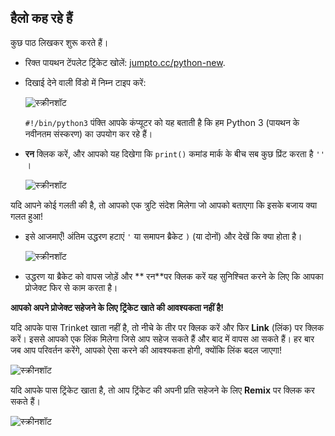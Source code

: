 ## हैलो कह रहे हैं

कुछ पाठ लिखकर शुरू करते हैं।

+ रिक्त पायथन टेंपलेट ट्रिंकेट खोलें: <a href="http://jumpto.cc/python-new" target="_blank">jumpto.cc/python-new</a>.

+ दिखाई देने वाली विंडो में निम्न टाइप करें:
    
    ![स्क्रीनशॉट](images/me-hi.png)
    
    `#!/bin/python3` पंक्ति आपके कंप्यूटर को यह बताती है कि हम Python 3 (पायथन के नवीनतम संस्करण) का उपयोग कर रहे हैं।

+ **रन** क्लिक करें, और आपको यह दिखेगा कि `print()` कमांड मार्क के बीच सब कुछ प्रिंट करता है `''` ।
    
    ![स्क्रीनशॉट](images/me-hi-test.png)

यदि आपने कोई गलती की है, तो आपको एक त्रुटि संदेश मिलेगा जो आपको बताएगा कि इसके बजाय क्या गलत हुआ!

+ इसे आजमाएँ! अंतिम उद्धरण हटाएं `'` या समापन ब्रैकेट `)` (या दोनों) और देखें कि क्या होता है।
    
    ![स्क्रीनशॉट](images/me-syntax.png)

+ उद्धरण या ब्रैकेट को वापस जोड़ें और ** रन**पर क्लिक करें यह सुनिश्चित करने के लिए कि आपका प्रोजेक्ट फिर से काम करता है।

**आपको अपने प्रोजेक्ट सहेजने के लिए ट्रिंकेट खाते की आवश्यकता नहीं है!**

यदि आपके पास Trinket खाता नहीं है, तो नीचे के तीर पर क्लिक करें और फिर **Link** (लिंक) पर क्लिक करें। इससे आपको एक लिंक मिलेगा जिसे आप सहेज सकते हैं और बाद में वापस आ सकते हैं। हर बार जब आप परिवर्तन करेंगे, आपको ऐसा करने की आवश्यकता होगी, क्योंकि लिंक बदल जाएगा!

![स्क्रीनशॉट](images/me-link.png)

यदि आपके पास ट्रिंकेट खाता है, तो आप ट्रिंकेट की अपनी प्रति सहेजने के लिए **Remix** पर क्लिक कर सकते हैं।

![स्क्रीनशॉट](images/me-remix.png)